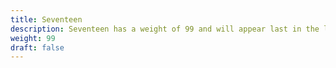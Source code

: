 ```yaml
---
title: Seventeen
description: Seventeen has a weight of 99 and will appear last in the list.
weight: 99
draft: false
---
```

